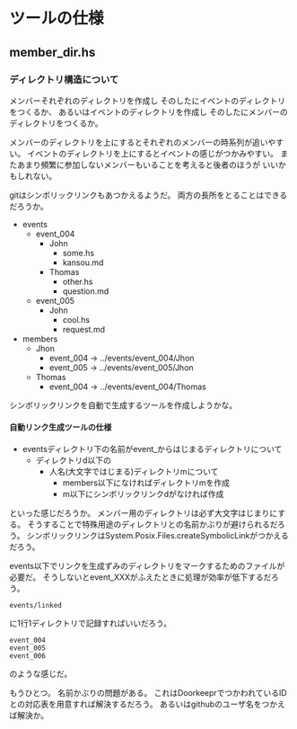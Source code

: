 ツールの仕様
============

member\_dir.hs
--------------

### ディレクトリ構造について

メンバーそれぞれのディレクトリを作成し
そのしたにイベントのディレクトリをつくるか、
あるいはイベントのディレクトリを作成し
そのしたにメンバーのディレクトリをつくるか。

メンバーのディレクトリを上にするとそれぞれのメンバーの時系列が追いやすい。
イベントのディレクトリを上にするとイベントの感じがつかみやすい。
またあまり頻繁に参加しないメンバーもいることを考えると後者のほうが
いいかもしれない。

gitはシンボリックリンクもあつかえるようだ。
両方の長所をとることはできるだろうか。

* events
	+ event\_004
		- John
			* some.hs
			* kansou.md
		- Thomas
			* other.hs
			* question.md
	+ event\_005
		- John
			* cool.hs
			* request.md
* members
	+ Jhon
		- event_004 -> ../events/event_004/Jhon
		- event_005 -> ../events/event_005/Jhon
	+ Thomas
		- event_004 -> ../events/event_004/Thomas

シンボリックリンクを自動で生成するツールを作成しようかな。

#### 自動リンク生成ツールの仕様

* eventsディレクトリ下の名前がevent\_からはじまるディレクトリについて
	+ ディレクトリd以下の
		- 人名(大文字ではじまる)ディレクトリmについて
			* members以下になければディレクトリmを作成
			* m以下にシンボリックリンクdがなければ作成

といった感じだろうか。
メンバー用のディレクトリは必ず大文字はじまりにする。
そうすることで特殊用途のディレクトリとの名前かぶりが避けられるだろう。
シンボリックリンクはSystem.Posix.Files.createSymbolicLinkがつかえるだろう。

events以下でリンクを生成ずみのディレクトリをマークするためのファイルが必要だ。
そうしないとevent\_XXXがふえたときに処理が効率が低下するだろう。

	events/linked

に1行1ディレクトリで記録すればいいだろう。

	event_004
	event_005
	event_006

のような感じだ。

もうひとつ。
名前かぶりの問題がある。
これはDoorkeeprでつかわれているIDとの対応表を用意すれば解決するだろう。
あるいはgithubのユーザ名をつかえば解決か。

